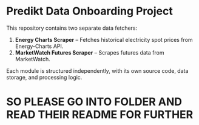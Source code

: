 # Predikt Data Onboarding Project

This repository contains two separate data fetchers:
1. **Energy Charts Scraper** – Fetches historical electricity spot prices from Energy-Charts API.
2. **MarketWatch Futures Scraper** – Scrapes futures data from MarketWatch.

Each module is structured independently, with its own source code, data storage, and processing logic.

# SO PLEASE GO INTO FOLDER AND READ THEIR README FOR FURTHER